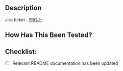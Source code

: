 ## Description

<!-- Summary of the changes and the related issue. -->

Jira ticket : [PROJ-](https://agreena-aps.atlassian.net/browse/<PROJ>-)

## How Has This Been Tested?

<!-- Remove this section if tests are not relevant. For example, for a documentation change.

Please describe the tests that you ran to verify your changes.
Provide instructions so we can reproduce.
Please also list any relevant details for your test configuration
-->

## Checklist:

- [ ] Relevant README documentation has been updated
